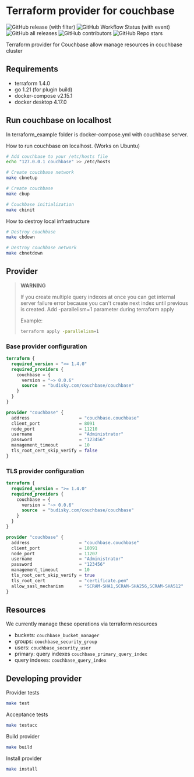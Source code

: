 # Terraform provider for couchbase
![GitHub release (with filter)](https://img.shields.io/github/v/release/lukasbudisky/terraform-provider-couchbase?style=flat-square&logo=terraform&logoColor=blue&label=latest%20version&labelColor=grey&link=https%3A%2F%2Fregistry.terraform.io%2Fproviders%2Flukasbudisky%2Fcouchbase%2Flatest&link=https%3A%2F%2Fregistry.terraform.io%2Fproviders%2Flukasbudisky%2Fcouchbase%2Flatest)
![GitHub Workflow Status (with event)](https://img.shields.io/github/actions/workflow/status/lukasbudisky/terraform-provider-couchbase/.github%2Fworkflows%2Fmain_branch.yml?style=flat-square&logo=github&logoColor=white&label=tests&labelColor=grey&link=https%3A%2F%2Fgithub.com%2Flukasbudisky%2Fterraform-provider-couchbase%2Freleases&link=https%3A%2F%2Fgithub.com%2Flukasbudisky%2Fterraform-provider-couchbase%2Freleases)
![GitHub all releases](https://img.shields.io/github/downloads/lukasbudisky/terraform-provider-couchbase/total?style=flat-square&logo=terraform&logoColor=blue&labelColor=grey&color=yellow&link=https%3A%2F%2Fregistry.terraform.io%2Fproviders%2Flukasbudisky%2Fcouchbase%2Flatest&link=https%3A%2F%2Fregistry.terraform.io%2Fproviders%2Flukasbudisky%2Fcouchbase%2Flatest)
![GitHub contributors](https://img.shields.io/github/contributors-anon/lukasbudisky/terraform-provider-couchbase?style=flat-square&logo=github&logoColor=white&labelColor=grey&color=yellow&link=https%3A%2F%2Fgithub.com%2Flukasbudisky%2Fterraform-provider-couchbase%2Fgraphs%2Fcontributors&link=https%3A%2F%2Fgithub.com%2Flukasbudisky%2Fterraform-provider-couchbase%2Fgraphs%2Fcontributors)
![GitHub Repo stars](https://img.shields.io/github/stars/lukasbudisky/terraform-provider-couchbase?style=flat-square&logo=github&logoColor=white&labelColor=grey&color=yellow&link=https%3A%2F%2Fgithub.com%2Flukasbudisky%2Fterraform-provider-couchbase%2Fstargazers&link=https%3A%2F%2Fgithub.com%2Flukasbudisky%2Fterraform-provider-couchbase%2Fstargazers)


Terraform provider for Couchbase allow manage resources in couchbase cluster

## Requirements
- terraform 1.4.0
- go 1.21 (for plugin build)
- docker-compose v2.15.1
- docker desktop 4.17.0

## Run couchbase on localhost
In terraform_example folder is docker-compose.yml with couchbase server.

How to run couchbase on localhost. (Works on Ubuntu)
```bash
# Add couchbase to your /etc/hosts file
echo "127.0.0.1 couchbase" >> /etc/hosts

# Create couchbase network
make cbnetup

# Create couchbase
make cbup

# Couchbase initialization
make cbinit
```
How to destroy local infrastructure
```bash
# Destroy couchbase
make cbdown

# Destroy couchbase network
make cbnetdown
```

## Provider

> **WARNING**
>
> If you create multiple query indexes at once you can
> get internal server failure error because you can't
> create next index until previous is created.
> Add -parallelism=1 parameter during terraform apply
>
> Example:
>```bash
>terraform apply -parallelism=1
>```

### Base provider configuration
```terraform
terraform {
  required_version = ">= 1.4.0"
  required_providers {
    couchbase = {
      version = "~> 0.0.6"
      source  = "budisky.com/couchbase/couchbase"
    }
  }
}

provider "couchbase" {
  address                   = "couchbase.couchbase"
  client_port               = 8091
  node_port                 = 11210
  username                  = "Administrator"
  password                  = "123456"
  management_timeout        = 10
  tls_root_cert_skip_verify = false
}
```

### TLS provider configuration
```terraform
terraform {
  required_version = ">= 1.4.0"
  required_providers {
    couchbase = {
      version = "~> 0.0.6"
      source  = "budisky.com/couchbase/couchbase"
    }
  }
}

provider "couchbase" {
  address                   = "couchbase.couchbase"
  client_port               = 18091
  node_port                 = 11207
  username                  = "Administrator"
  password                  = "123456"
  management_timeout        = 10
  tls_root_cert_skip_verify = true
  tls_root_cert             = "certificate.pem"
  allow_sasl_mechanism      = "SCRAM-SHA1,SCRAM-SHA256,SCRAM-SHA512"
}
```

## Resources
We currently manage these operations via terraform resources
- buckets: ```couchbase_bucket_manager```
- groups: ```couchbase_security_group```
- users: ```couchbase_security_user```
- primary: query indexes ```couchbase_primary_query_index```
- query indexes: ```couchbase_query_index```

## Developing provider
Provider tests
```bash
make test
```
Acceptance tests
```bash
make testacc
```
Build provider
```bash
make build
```
Install provider
```bash
make install
```


